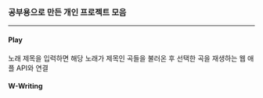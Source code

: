 ### 공부용으로 만든 개인 프로젝트 모음
---
#### Play
노래 제목을 입력하면 해당 노래가 제목인 곡들을 불러온 후 선택한 곡을 재생하는 웹
애플 API와 연결

#### W-Writing
